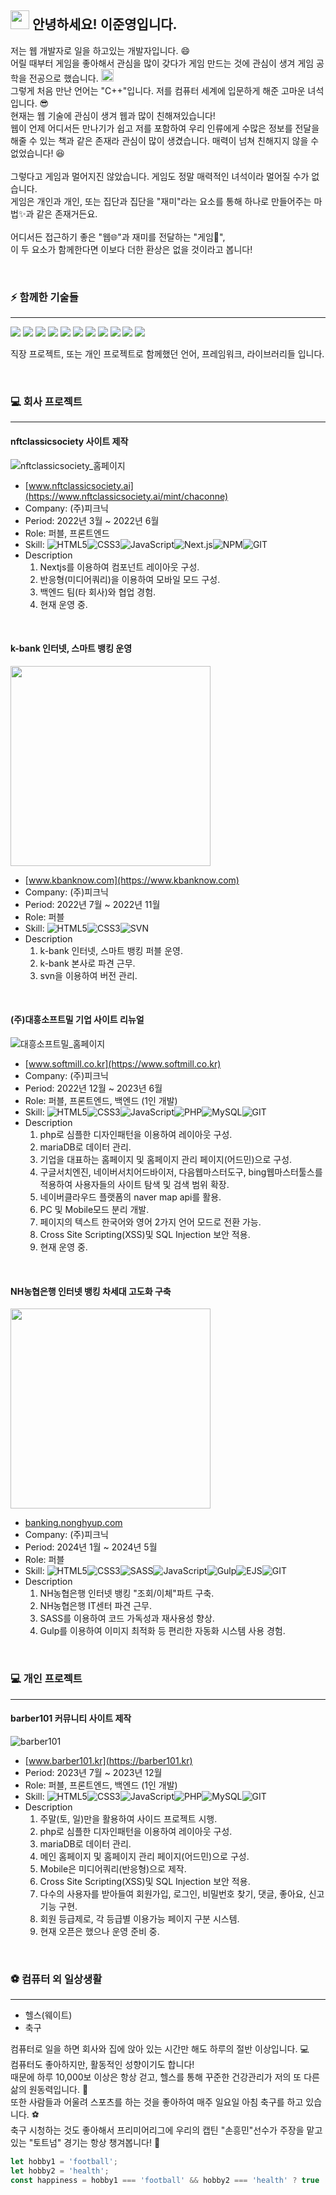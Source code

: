 ## <img src="https://raw.githubusercontent.com/aemmadi/aemmadi/master/wave.gif" width="30"> 안녕하세요! 이준영입니다. 
<p>
  저는 웹 개발자로 일을 하고있는 개발자입니다. 😄 <br>
  어릴 때부터 게임을 좋아해서 관심을 많이 갖다가 게임 만드는 것에 관심이 생겨 게임 공학을 전공으로 했습니다. <img src="https://raw.githubusercontent.com/HFO4/HFO4/master/img/start.png" height="20" /> <br>
  그렇게 처음 만난 언어는 "C++"입니다. 저를 컴퓨터 세계에 입문하게 해준 고마운 녀석입니다. 😎 <br>
  현재는 웹 기술에 관심이 생겨 웹과 많이 친해져있습니다! <br>
  웹이 언제 어디서든 만나기가 쉽고 저를 포함하여 우리 인류에게 수많은 정보를 전달을 해줄 수 있는 책과 같은 존재라 관심이 많이 생겼습니다. 
  매력이 넘쳐 친해지지 않을 수 없었습니다! 😆 <br>
  <br>
  그렇다고 게임과 멀어지진 않았습니다. 게임도 정말 매력적인 녀석이라 멀어질 수가 없습니다. <br>
  게임은 개인과 개인, 또는 집단과 집단을 "재미"라는 요소를 통해 하나로 만들어주는 마법✨과 같은 존재거든요. <br>
  <br>
  어디서든 접근하기 좋은 "웹🌐"과 재미를 전달하는 "게임🎲", <br>
  이 두 요소가 함께한다면 이보다 더한 환상은 없을 것이라고 봅니다! <br>
</p>
<br>

### ⚡ 함께한 기술들
___
<p align="left">  
  <img src="https://readme-components.vercel.app/api?component=logo&fill=black&logo=HTML5&svgfill=e34c26">  
  <img src="https://readme-components.vercel.app/api?component=logo&fill=black&logo=CSS3&svgfill=2965f1">  
  <img src="https://readme-components.vercel.app/api?component=logo&fill=black&logo=SASS&svgfill=cd6799">
  <img src="https://readme-components.vercel.app/api?component=logo&fill=black&logo=javascript&svgfill=f6df1c">
  <img src="https://readme-components.vercel.app/api?component=logo&fill=black&logo=PHP&svgfill=787CB4">
  <img src="https://readme-components.vercel.app/api?component=logo&fill=black&logo=node.js&svgfill=659b60">
  <img src="https://readme-components.vercel.app/api?component=logo&fill=black&logo=NPM&svgfill=D50000">
  <img src="https://readme-components.vercel.app/api?component=logo&fill=black&logo=gulp&svgfill=D04345">
  <img src="https://readme-components.vercel.app/api?component=logo&fill=black&logo=react&animation=spin&svgfill=15d8fe">  
  <img src="https://readme-components.vercel.app/api?component=logo&fill=black&logo=next.js&svgfill=ffffff">  
  <img src="https://readme-components.vercel.app/api?component=logo&fill=black&logo=git&svgfill=f1502f">  
</p>
<p>
  직장 프로젝트, 또는 개인 프로젝트로 함께했던 언어, 프레임워크, 라이브러리들 입니다.
</p>
<br>

### 💻 회사 프로젝트
___
#### nftclassicsociety 사이트 제작

![nftclassicsociety_홈페이지](https://github.com/LeeJoonYeong/LeeJoonYeong/assets/46806583/03621bf3-9476-4f7f-beb1-4ef9fac55d8b)

- [www.nftclassicsociety.ai](https://www.nftclassicsociety.ai/mint/chaconne)
- Company: (주)피크닉
- Period: 2022년 3월 ~ 2022년 6월
- Role: 퍼블, 프론트엔드
- Skill: ![HTML5](https://img.shields.io/badge/-HTML5-E34F26?style=flat-square&logo=html5&logoColor=white)![CSS3](https://img.shields.io/badge/-CSS3-1572B6?style=flat-square&logo=css3)![JavaScript](https://img.shields.io/badge/-JavaScript-black?style=flat-square&logo=javascript)![Next.js](https://img.shields.io/badge/-Next.js-gray?style=flat-square&logo=Next.js)![NPM](https://img.shields.io/badge/-NPM-black?style=flat-square&logo=NPM)![GIT](https://img.shields.io/badge/-GIT-black?style=flat-square&logo=GIT)
- Description
    1. Nextjs를 이용하여 컴포넌트 레이아웃 구성.
    2. 반응형(미디어쿼리)을 이용하여 모바일 모드 구성.
    3. 백엔드 팀(타 회사)와 협업 경험.
    4. 현재 운영 중.

<br>

#### k-bank 인터넷, 스마트 뱅킹 운영

<img src="https://github.com/LeeJoonYeong/LeeJoonYeong/assets/46806583/4c358920-d37f-4129-a645-9335e3d82198" width="320">

- [www.kbanknow.com](https://www.kbanknow.com)
- Company: (주)피크닉
- Period: 2022년 7월 ~ 2022년 11월
- Role: 퍼블
- Skill: ![HTML5](https://img.shields.io/badge/-HTML5-E34F26?style=flat-square&logo=html5&logoColor=white)![CSS3](https://img.shields.io/badge/-CSS3-1572B6?style=flat-square&logo=css3)![SVN](https://img.shields.io/badge/-SVN-black?style=flat-square&logo=SVN)
- Description
    1. k-bank 인터넷, 스마트 뱅킹 퍼블 운영.
    2. k-bank 본사로 파견 근무.
    3. svn을 이용하여 버전 관리.

<br>

#### (주)대흥소프트밀 기업 사이트 리뉴얼

![대흥소프트밀_홈페이지](https://github.com/LeeJoonYeong/LeeJoonYeong/assets/46806583/564938ba-b062-473c-95b5-56d5f42f12b4)

- [www.softmill.co.kr](https://www.softmill.co.kr)
- Company: (주)피크닉
- Period: 2022년 12월 ~ 2023년 6월
- Role: 퍼블, 프론트엔드, 백엔드 (1인 개발)
- Skill: ![HTML5](https://img.shields.io/badge/-HTML5-E34F26?style=flat-square&logo=html5&logoColor=white)![CSS3](https://img.shields.io/badge/-CSS3-1572B6?style=flat-square&logo=css3)![JavaScript](https://img.shields.io/badge/-JavaScript-black?style=flat-square&logo=javascript)![PHP](https://img.shields.io/badge/-PHP-purple?style=flat-square&logo=PHP)![MySQL](https://img.shields.io/badge/-MySQL-black?style=flat-square&logo=mysql)![GIT](https://img.shields.io/badge/-GIT-black?style=flat-square&logo=GIT)
- Description
    1. php로 심플한 디자인패턴을 이용하여 레이아웃 구성.
    2. mariaDB로 데이터 관리.
    3. 기업을 대표하는 홈페이지 및 홈페이지 관리 페이지(어드민)으로 구성.
    4. 구글서치엔진, 네이버서치어드바이저, 다음웹마스터도구, bing웹마스터툴스를 적용하여 사용자들의 사이트 탐색 및 검색 범위 확장.
    5. 네이버클라우드 플랫폼의 naver map api를 활용.
    6. PC 및 Mobile모드 분리 개발.
    7. 페이지의 텍스트 한국어와 영어 2가지 언어 모드로 전환 가능.
    8. Cross Site Scripting(XSS)및 SQL Injection 보안 적용.
    9. 현재 운영 중.

<br>

#### NH농협은행 인터넷 뱅킹 차세대 고도화 구축

<img src="https://github.com/LeeJoonYeong/LeeJoonYeong/assets/46806583/4a2261bb-502f-45ac-85be-6fa8e3b1763b" width="320">

- [banking.nonghyup.com](https://banking.nonghyup.com)
- Company: (주)피크닉
- Period: 2024년 1월 ~ 2024년 5월
- Role: 퍼블
- Skill: ![HTML5](https://img.shields.io/badge/-HTML5-E34F26?style=flat-square&logo=html5&logoColor=white)![CSS3](https://img.shields.io/badge/-CSS3-1572B6?style=flat-square&logo=css3)![SASS](https://img.shields.io/badge/-SASS-black?style=flat-square&logo=SASS)![JavaScript](https://img.shields.io/badge/-JavaScript-black?style=flat-square&logo=javascript)![Gulp](https://img.shields.io/badge/-Gulp-black?style=flat-square&logo=Gulp)![EJS](https://img.shields.io/badge/-EJS-black?style=flat-square&logo=EJS)![GIT](https://img.shields.io/badge/-GIT-black?style=flat-square&logo=GIT)
- Description
    1. NH농협은행 인터넷 뱅킹 "조회/이체"파트 구축.
    2. NH농협은행 IT센터 파견 근무.
    3. SASS를 이용하여 코드 가독성과 재사용성 향상.
    4. Gulp를 이용하여 이미지 최적화 등 편리한 자동화 시스템 사용 경험.

<br>

### 💻 개인 프로젝트
___
#### barber101 커뮤니티 사이트 제작

![barber101](https://github.com/LeeJoonYeong/LeeJoonYeong/assets/46806583/804557b4-1e4a-4cbf-b8ce-176e44ccbf5d)

- [www.barber101.kr](https://barber101.kr)
- Period: 2023년 7월 ~ 2023년 12월
- Role: 퍼블, 프론트엔드, 백엔드 (1인 개발)
- Skill: ![HTML5](https://img.shields.io/badge/-HTML5-E34F26?style=flat-square&logo=html5&logoColor=white)![CSS3](https://img.shields.io/badge/-CSS3-1572B6?style=flat-square&logo=css3)![JavaScript](https://img.shields.io/badge/-JavaScript-black?style=flat-square&logo=javascript)![PHP](https://img.shields.io/badge/-PHP-purple?style=flat-square&logo=PHP)![MySQL](https://img.shields.io/badge/-MySQL-black?style=flat-square&logo=mysql)![GIT](https://img.shields.io/badge/-GIT-black?style=flat-square&logo=GIT)
- Description
    1. 주말(토, 일)만을 활용하여 사이드 프로젝트 시행.
    2. php로 심플한 디자인패턴을 이용하여 레이아웃 구성.
    3. mariaDB로 데이터 관리.
    4. 메인 홈페이지 및 홈페이지 관리 페이지(어드민)으로 구성.
    5. Mobile은 미디어쿼리(반응형)으로 제작.
    6. Cross Site Scripting(XSS)및 SQL Injection 보안 적용.
    7. 다수의 사용자를 받아들여 회원가입, 로그인, 비밀번호 찾기, 댓글, 좋아요, 신고 기능 구현.
    8. 회원 등급제로, 각 등급별 이용가능 페이지 구분 시스템. 
    9. 현재 오픈은 했으나 운영 준비 중.

<br>

### ⚽ 컴퓨터 외 일상생활
___
- 헬스(웨이트)
- 축구

<p>
  컴퓨터로 일을 하면 회사와 집에 앉아 있는 시간만 해도 하루의 절반 이상입니다. 💻<br>
  컴퓨터도 좋아하지만, 활동적인 성향이기도 합니다! <br>
  때문에 하루 10,000보 이상은 항상 걷고, 헬스를 통해 꾸준한 건강관리가 저의 또 다른 삶의 원동력입니다. 💪<br>
  또한 사람들과 어울려 스포츠를 하는 것을 좋아하여 매주 일요일 아침 축구를 하고 있습니다. ⚽<br>
  축구 시청하는 것도 좋아해서 프리미어리그에 우리의 캡틴 "손흥민"선수가 주장을 맡고 있는 "토트넘" 경기는 항상 챙겨봅니다! 🤩
</p>

```js
let hobby1 = 'football';
let hobby2 = 'health';
const happiness = hobby1 === 'football' && hobby2 === 'health' ? true : false;
```
